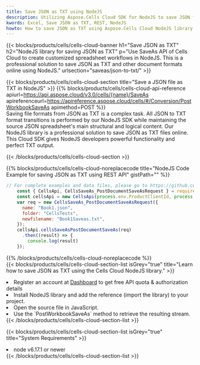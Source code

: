 ```yaml
---
title: Save JSON as TXT using NodeJS 
description: Utilizing Aspose.Cells Cloud SDK for NodeJS to save JSON format file as TXT format file. 
kwords: Excel, Save JSON as TXT, REST, NodeJS
howto: How to save JSON as TXT using Aspose.Cells Cloud NodeJS library.
---
```



{{< blocks/products/cells/cells-cloud-banner h1="Save JSON as TXT" h2="NodeJS library for saving JSON as TXT" p="Use SaveAs API of Cells Cloud to create customized spreadsheet workflows in NodeJS. This is a professional solution to save JSON as TXT and other document formats online using NodeJS." urlsection="saveas/json-to-txt/" >}}

{{< blocks/products/cells/cells-cloud-section  title="Save a JSON file as TXT in NodeJS" >}}
{{% blocks/products/cells/cells-cloud-api-reference  apiurl=https://api.aspose.cloud/v3.0/cells/{name}/SaveAs  apireferenceurl=https://apireference.aspose.cloud/cells/#/Conversion/PostWorkbookSaveAs  apimethod=POST %}}
<br/>
Saving file formats from JSON as TXT is a complex task. All JSON to TXT format transitions is performed by our NodeJS SDK while maintaining the source JSON spreadsheet's main structural and logical content. Our NodeJS library is a professional solution to save JSON as TXT files online. This Cloud SDK gives NodeJS developers powerful functionality and perfect TXT output.

{{< /blocks/products/cells/cells-cloud-section >}}

{{% blocks/products/cells/cells-cloud-noreplacecode title="NodeJS Code Example for saving JSON as TXT using REST API" gistPath="" %}}
  
```js
// For complete examples and data files, please go to https://github.com/aspose-cells-cloud/aspose-cells-cloud-node/
    const { CellsApi, CellsSaveAs_PostDocumentSaveAsRequest } = require("asposecellscloud");
    const cellsApi = new CellsApi(process.env.ProductClientId, process.env.ProductClientSecret);
    var req = new CellsSaveAs_PostDocumentSaveAsRequest({
      name: "Book1.json",
      folder: "CellsTests",
      newfilename: "Book1Saveas.txt",
    });
    cellsApi.cellsSaveAsPostDocumentSaveAs(req)
      .then((result) => {
        console.log(result)
    });
```
  
{{% /blocks/products/cells/cells-cloud-noreplacecode  %}}
<br/>
{{< blocks/products/cells/cells-cloud-section-list isGrey="true"  title="Learn how to save JSON as TXT using the Cells Cloud NodeJS library." >}}
<li>Register an account at <a href="https://dashboard.aspose.cloud/">Dashboard</a> to get free API quota & authorization details</li>
<li>Install NodeJS library and add the reference (import the library) to your project.</li>
<li>Open the source file in JavaScript.</li>
<li>Use the `PostWorkbookSaveAs` method to retrieve the resulting stream.</li>
{{< /blocks/products/cells/cells-cloud-section-list >}}

{{< blocks/products/cells/cells-cloud-section-list isGrey="true"  title="System Requirements" >}}
<li>node v6.17.1 or newer</li>
{{< /blocks/products/cells/cells-cloud-section-list >}}
